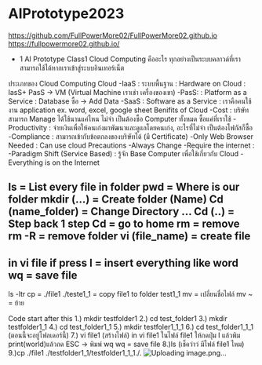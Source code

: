 # AIPrototype2023
https://github.com/FullPowerMore02/FullPowerMore02.github.io
https://fullpowermore02.github.io/

- 1
AI Prototype Class1
Cloud Computing คืออะไร
ทุกอย่างเป็นระบบคลาวด์ที่เราสามารถใช้ได้หากเราเข้าสู่ระบบอินเทอร์เน็ต

ประเภทของ Cloud Computing
Cloud
-IaaS : ระบบพื้นฐาน : Hardware on Cloud : IasS+ PasS → VM (Virtual Machine เราเช่า
เครื่องของเขา)
-PasS: : Platform as a Service : Database ซื้อ → Add Data
-SaaS : Software as a Service : เราคือคนใช้งาน application ex. word, excel, google sheet 
Benifits of Cloud
-Cost : บริษัทสามารถ Manage ได้ใช้นานแค่ไหน ไม่จำ เป็นต้องซื้อ Computer ทั้งหมด ซื้อแค่ที่เราใช้
-Productivity : จ่ายเงินเพื่อให้คนเก่งมาพัฒนาและดูแลโดยคนเก่ง, อะไรที่ไม่จำ เป็นต้องโฟกัสก็ซื้อ
-Compliance : สามารถเข้ากับข้อตกลงของบริษัทได้ (มี Certificate)
-Only Web Browser Needed : Can use cloud
Precautions
-Always Change
-Require the internet :
-Paradigm Shift (Service Based) : รู้จัก Base Computer เพื่อใช้เกี่ยวกับ Cloud
-Everything is on the Internet

ls = List every file in folder 
pwd = Where is our folder 
mkdir (...) = Create folder (Name) 
Cd (name_folder) = Change Directory ... 
Cd (..) = Step back 1 step Cd = go to home 
rm = remove
rm -R = remove folder
vi (file_name) = create file
 -------------------------------------------- 
in vi file
 if press I = insert everything like word 
 wq = save file
 -------------------------------------------- 
ls -ltr 
cp = ./file1 ./teste1_1 = copy 
file1 to folder test1_1 
mv = เปลี่ยนชื่อไฟล์ 
mv ~ = ย้าย






Code start after this
1.) mkdir testfolder1
2.) cd test_folder1
3.) mkdir testfolder1_1
4.) cd test_folder1_1
5.) mkdir testfoler1_1_1
6.) cd test_folder1_1_1 (ตอนนี้จะอยู่โฟลเดอร์นี้)
7.) vi file1 (สร้างไฟล์)
in vi file1
ในไฟล์ file1 ให้กดปุ่ม I แล้วพิม print(world)แล้วกด ESC -> พิมพ์ wq
wq = save file
8.)ls (เช็คว่าว่ มีไฟล์ file1 ไหม)
9.)cp ./file1 ./testfolder1_1/testfolder1_1_1./.
![Uploading image.png…]()

